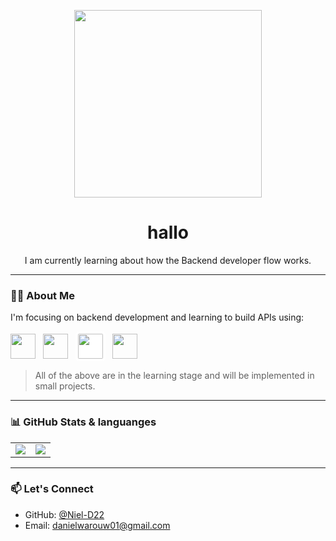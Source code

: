 <p align="center">
  <img src="https://raw.githubusercontent.com/Niel-D22/Niel-D22/main/coding.gif" width="300" />
</p>

<h1 align="center">hallo</h1>

<p align="center">
I am currently learning about how the Backend developer flow works.
</p>

---

### 👨‍💻 About Me

I'm focusing on backend development and learning to build APIs using:

<p align="left">
  <img src="https://cdn.jsdelivr.net/gh/devicons/devicon/icons/javascript/javascript-original.svg" width="40" height="40"/>
  &nbsp;
  <img src="https://cdn.jsdelivr.net/gh/devicons/devicon/icons/nodejs/nodejs-original.svg" width="40" height="40"/>
  &nbsp;
  <img src="https://cdn.jsdelivr.net/gh/devicons/devicon/icons/express/express-original.svg" width="40" height="40" style="background-color:white; padding:4px; border-radius:6px;" />
  &nbsp;
  <img src="https://cdn.jsdelivr.net/gh/devicons/devicon/icons/mysql/mysql-original.svg" width="40" height="40"/>
</p>

> All of the above are in the learning stage and will be implemented in small projects.

---

### 📊 GitHub Stats & languanges

<table>
  <tr>
    <td>
      <img src="https://github-readme-stats.vercel.app/api?username=Niel-D22&show_icons=true&theme=radical&count_private=true" />
    </td>
    <td>
      <img src="https://github-readme-stats.vercel.app/api/top-langs/?username=Niel-D22&layout=compact&theme=radical" />
    </td>
  </tr>
</table>

---

### 📫 Let's Connect

- GitHub: [@Niel-D22](https://github.com/Niel-D22)
- Email: danielwarouw01@gmail.com
